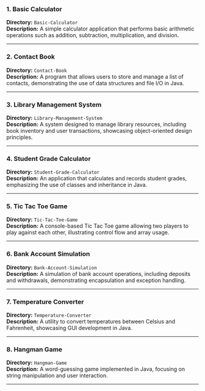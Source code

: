 ### 1. **Basic Calculator**
   **Directory:** `Basic-Calculator`  
   **Description:** A simple calculator application that performs basic arithmetic operations such as addition, subtraction, multiplication, and division.

---

### 2. **Contact Book**
   **Directory:** `Contact-Book`  
   **Description:** A program that allows users to store and manage a list of contacts, demonstrating the use of data structures and file I/O in Java.

---

### 3. **Library Management System**
   **Directory:** `Library-Management-System`  
   **Description:** A system designed to manage library resources, including book inventory and user transactions, showcasing object-oriented design principles.

---

### 4. **Student Grade Calculator**
   **Directory:** `Student-Grade-Calculator`  
   **Description:** An application that calculates and records student grades, emphasizing the use of classes and inheritance in Java.

---

### 5. **Tic Tac Toe Game**
   **Directory:** `Tic-Tac-Toe-Game`  
   **Description:** A console-based Tic Tac Toe game allowing two players to play against each other, illustrating control flow and array usage.

---

### 6. **Bank Account Simulation**
   **Directory:** `Bank-Account-Simulation`  
   **Description:** A simulation of bank account operations, including deposits and withdrawals, demonstrating encapsulation and exception handling.

---

### 7. **Temperature Converter**
   **Directory:** `Temperature-Converter`  
   **Description:** A utility to convert temperatures between Celsius and Fahrenheit, showcasing GUI development in Java.

---

### 8. **Hangman Game**
   **Directory:** `Hangman-Game`  
   **Description:** A word-guessing game implemented in Java, focusing on string manipulation and user interaction.

---
